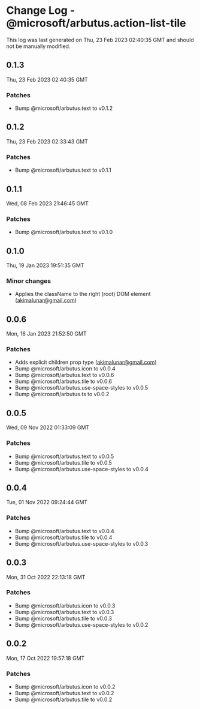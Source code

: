 # Change Log - @microsoft/arbutus.action-list-tile

This log was last generated on Thu, 23 Feb 2023 02:40:35 GMT and should not be manually modified.

<!-- Start content -->

## 0.1.3

Thu, 23 Feb 2023 02:40:35 GMT

### Patches

- Bump @microsoft/arbutus.text to v0.1.2

## 0.1.2

Thu, 23 Feb 2023 02:33:43 GMT

### Patches

- Bump @microsoft/arbutus.text to v0.1.1

## 0.1.1

Wed, 08 Feb 2023 21:46:45 GMT

### Patches

- Bump @microsoft/arbutus.text to v0.1.0

## 0.1.0

Thu, 19 Jan 2023 19:51:35 GMT

### Minor changes

- Applies the className to the right (root) DOM element (akimalunar@gmail.com)

## 0.0.6

Mon, 16 Jan 2023 21:52:50 GMT

### Patches

- Adds explicit children prop type (akimalunar@gmail.com)
- Bump @microsoft/arbutus.icon to v0.0.4
- Bump @microsoft/arbutus.text to v0.0.6
- Bump @microsoft/arbutus.tile to v0.0.6
- Bump @microsoft/arbutus.use-space-styles to v0.0.5
- Bump @microsoft/arbutus.ts to v0.0.2

## 0.0.5

Wed, 09 Nov 2022 01:33:09 GMT

### Patches

- Bump @microsoft/arbutus.text to v0.0.5
- Bump @microsoft/arbutus.tile to v0.0.5
- Bump @microsoft/arbutus.use-space-styles to v0.0.4

## 0.0.4

Tue, 01 Nov 2022 09:24:44 GMT

### Patches

- Bump @microsoft/arbutus.text to v0.0.4
- Bump @microsoft/arbutus.tile to v0.0.4
- Bump @microsoft/arbutus.use-space-styles to v0.0.3

## 0.0.3

Mon, 31 Oct 2022 22:13:18 GMT

### Patches

- Bump @microsoft/arbutus.icon to v0.0.3
- Bump @microsoft/arbutus.text to v0.0.3
- Bump @microsoft/arbutus.tile to v0.0.3
- Bump @microsoft/arbutus.use-space-styles to v0.0.2

## 0.0.2

Mon, 17 Oct 2022 19:57:18 GMT

### Patches

- Bump @microsoft/arbutus.icon to v0.0.2
- Bump @microsoft/arbutus.text to v0.0.2
- Bump @microsoft/arbutus.tile to v0.0.2
